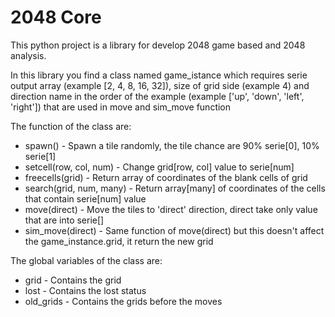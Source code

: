 2048 Core
========
This python project is a library for develop 2048 game based and 2048 analysis.

In this library you find a class named game_istance which requires serie output array (example [2, 4, 8, 16, 32]), size of grid side (example 4) and direction name in the order of the example (example ['up', 'down', 'left', 'right']) that are used in move and sim_move function

The function of the class are:
- spawn() - Spawn a tile randomly, the tile chance are 90% serie[0], 10% serie[1]
- setcell(row, col, num) - Change grid[row, col] value to serie[num]
- freecells(grid) - Return array of coordinates of the blank cells of grid
- search(grid, num, many) - Return array[many] of coordinates of the cells that contain serie[num] value
- move(direct) - Move the tiles to 'direct' direction, direct take only value that are into serie[]
- sim_move(direct) - Same function of move(direct) but this doesn't affect the game_instance.grid, it return the new grid

The global variables of the class are:
- grid - Contains the grid
- lost - Contains the lost status
- old_grids - Contains the grids before the moves
